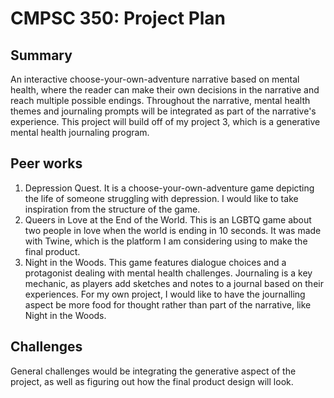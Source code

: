 # CMPSC 350: Project Plan

## Summary

An interactive choose-your-own-adventure narrative based on mental health, where the reader can make their own decisions in the narrative and reach multiple possible endings. Throughout the narrative, mental health themes and journaling prompts will be integrated as part of the narrative's experience. This project will build off of my project 3, which is a generative mental health journaling program.

## Peer works

1. Depression Quest. It is a choose-your-own-adventure game depicting the life of someone struggling with depression. I would like to take inspiration from the structure of the game.
2. Queers in Love at the End of the World. This is an LGBTQ game about two people in love when the world is ending in 10 seconds. It was made with Twine, which is the platform I am considering using to make the final product.
3. Night in the Woods. This game features dialogue choices and a protagonist dealing with mental health challenges. Journaling is a key mechanic, as players add sketches and notes to a journal based on their experiences. For my own project, I would like to have the journalling aspect be more food for thought rather than part of the narrative, like Night in the Woods.

## Challenges

General challenges would be integrating the generative aspect of the project, as well as figuring out how the final product design will look.